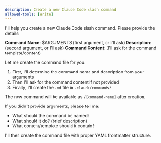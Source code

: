 ```yaml
---
description: Create a new Claude Code slash command
allowed-tools: [Write]
---
```


I'll help you create a new Claude Code slash command. Please provide the details:

**Command Name**: $ARGUMENTS (first argument, or I'll ask)
**Description**: (second argument, or I'll ask)
**Command Content**: (I'll ask for the command template/content)

Let me create the command file for you:

1. First, I'll determine the command name and description from your arguments
2. Then I'll ask for the command content if not provided
3. Finally, I'll create the `.md` file in `.claude/commands/`

The new command will be available as `/[command-name]` after creation.

If you didn't provide arguments, please tell me:
- What should the command be named?
- What should it do? (brief description)
- What content/template should it contain?

I'll then create the command file with proper YAML frontmatter structure.